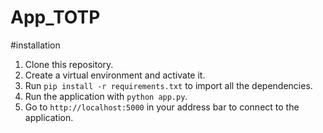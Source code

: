 # App_TOTP
#installation
1. Clone this repository.
2. Create a virtual environment and activate it.
3. Run `pip install -r requirements.txt` to import all the dependencies.
4. Run the application with `python app.py`.
5. Go to `http://localhost:5000` in your address bar to connect to the application.

